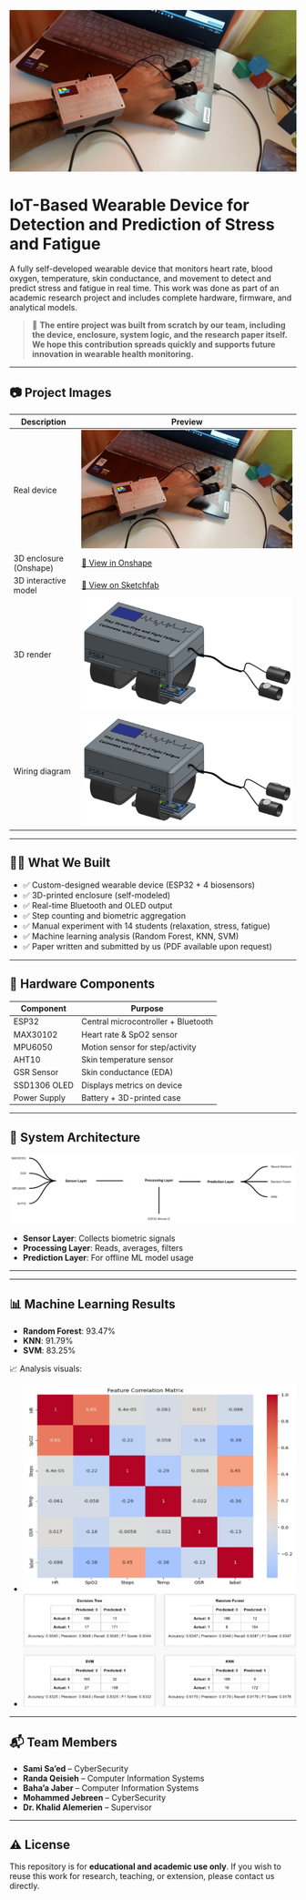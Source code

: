 ![Device](assets/device_photo.jpg)
# IoT-Based Wearable Device for Detection and Prediction of Stress and Fatigue

A fully self-developed wearable device that monitors heart rate, blood oxygen, temperature, skin conductance, and movement to detect and predict stress and fatigue in real time. This work was done as part of an academic research project and includes complete hardware, firmware, and analytical models.

> 🔧 **The entire project was built from scratch by our team, including the device, enclosure, system logic, and the research paper itself. We hope this contribution spreads quickly and supports future innovation in wearable health monitoring.**

---

## 📷 Project Images

| Description            | Preview                         |
|------------------------|----------------------------------|
| Real device            | ![Device](assets/device_photo.jpg) |
| 3D enclosure (Onshape) | [🔗 View in Onshape](https://cad.onshape.com/documents/06cdc7dd5103108a69db4e8a/w/211ee07450a886f82c94ec0d/e/52509525729491b1b0272fd0?renderMode=0&uiState=684883af258f687a56d25b3e) |
| 3D interactive model   | [🔗 View on Sketchfab](https://skfb.ly/pxyU9) |
| 3D render              | ![3D](assets/3d_model.png) |
| Wiring diagram         | ![Wiring](assets/wiring_diagram.png) |

---

## 👨‍💻 What We Built

- ✅ Custom-designed wearable device (ESP32 + 4 biosensors)
- ✅ 3D-printed enclosure (self-modeled)
- ✅ Real-time Bluetooth and OLED output
- ✅ Step counting and biometric aggregation
- ✅ Manual experiment with 14 students (relaxation, stress, fatigue)
- ✅ Machine learning analysis (Random Forest, KNN, SVM)
- ✅ Paper written and submitted by us (PDF available upon request)

---

## 🧩 Hardware Components

| Component   | Purpose                                |
|------------|-----------------------------------------|
| ESP32       | Central microcontroller + Bluetooth     |
| MAX30102    | Heart rate & SpO2 sensor                |
| MPU6050     | Motion sensor for step/activity         |
| AHT10       | Skin temperature sensor                 |
| GSR Sensor  | Skin conductance (EDA)                  |
| SSD1306 OLED| Displays metrics on device              |
| Power Supply| Battery + 3D-printed case               |

---

## 🧠 System Architecture

![Architecture](assets/model_architecture.png)

- **Sensor Layer**: Collects biometric signals
- **Processing Layer**: Reads, averages, filters
- **Prediction Layer**: For offline ML model usage

---


---

## 📊 Machine Learning Results

- **Random Forest**: 93.47%
- **KNN**: 91.79%
- **SVM**: 83.25%

📈 Analysis visuals:
- ![Heatmap](assets/heatmap.png)
- ![Confusion Matrix](assets/confusion_matrix.png)

---

## 📬 Team Members

- **Sami Sa’ed** – CyberSecurity 
- **Randa Qeisieh** – Computer Information Systems  
- **Baha’a Jaber** – Computer Information Systems  
- **Mohammed Jebreen** – CyberSecurity  
- **Dr. Khalid Alemerien** – Supervisor

---

## ⚠️ License

This repository is for **educational and academic use only**. If you wish to reuse this work for research, teaching, or extension, please contact us directly.

